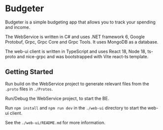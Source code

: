 # Budgeter

Budgeter is a simple budgeting app that allows you to track your spending and income.

The WebService is written in C# and uses .NET framework 6, Google Protobuf, Grpc, Grpc Core and Grpc Tools. It uses MongoDB as a database.

The web-ui client is written in TypeScript and uses React 18, Node 18, ts-proto and nice-grpc and was bootstrapped with Vite react-ts template.

## Getting Started

Run build on the WebService project to generate relevant files from the `.proto` files in `./Protos`.

Run/Debug the WebService project, to start the BE.

Run `npm install` and `npm run dev` in the `./web-ui` directory to start the web-ui client.

See the `./web-ui/README.md` for more information.
